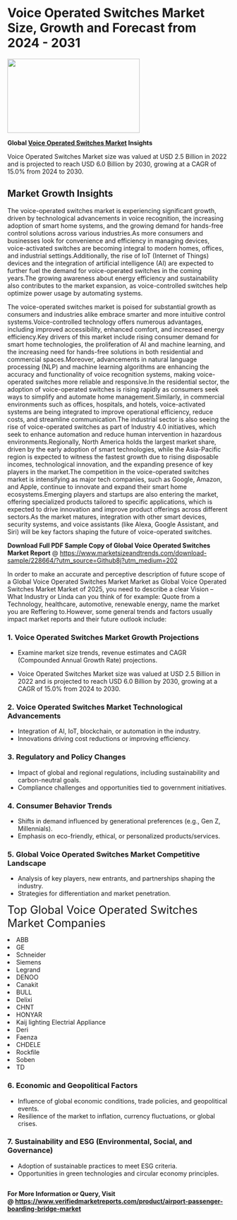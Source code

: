 <H1>Voice Operated Switches Market Size, Growth and Forecast from 2024 - 2031</H1><img class="aligncenter size-medium wp-image-584254" src="https://thirdeyenews.in/wp-content/uploads/2024/09/Global-Market-Research-300x168.jpeg" alt="" width="300" height="168" /><p><strong>Global&nbsp;<a href="https://www.marketsizeandtrends.com/download-sample/228664/?utm_source=Github8j?utm_medium=202">Voice Operated Switches Market</a> Insights</strong></p><p>Voice Operated Switches Market size was valued at USD 2.5 Billion in 2022 and is projected to reach USD 6.0 Billion by 2030, growing at a CAGR of 15.0% from 2024 to 2030.</p><p><h2>Market Growth Insights</h2> <p>The voice-operated switches market is experiencing significant growth, driven by technological advancements in voice recognition, the increasing adoption of smart home systems, and the growing demand for hands-free control solutions across various industries.As more consumers and businesses look for convenience and efficiency in managing devices, voice-activated switches are becoming integral to modern homes, offices, and industrial settings.Additionally, the rise of IoT (Internet of Things) devices and the integration of artificial intelligence (AI) are expected to further fuel the demand for voice-operated switches in the coming years.The growing awareness about energy efficiency and sustainability also contributes to the market expansion, as voice-controlled switches help optimize power usage by automating systems. </p> <p>The voice-operated switches market is poised for substantial growth as consumers and industries alike embrace smarter and more intuitive control systems.Voice-controlled technology offers numerous advantages, including improved accessibility, enhanced comfort, and increased energy efficiency.Key drivers of this market include rising consumer demand for smart home technologies, the proliferation of AI and machine learning, and the increasing need for hands-free solutions in both residential and commercial spaces.Moreover, advancements in natural language processing (NLP) and machine learning algorithms are enhancing the accuracy and functionality of voice recognition systems, making voice-operated switches more reliable and responsive.In the residential sector, the adoption of voice-operated switches is rising rapidly as consumers seek ways to simplify and automate home management.Similarly, in commercial environments such as offices, hospitals, and hotels, voice-activated systems are being integrated to improve operational efficiency, reduce costs, and streamline communication.The industrial sector is also seeing the rise of voice-operated switches as part of Industry 4.0 initiatives, which seek to enhance automation and reduce human intervention in hazardous environments.Regionally, North America holds the largest market share, driven by the early adoption of smart technologies, while the Asia-Pacific region is expected to witness the fastest growth due to rising disposable incomes, technological innovation, and the expanding presence of key players in the market.The competition in the voice-operated switches market is intensifying as major tech companies, such as Google, Amazon, and Apple, continue to innovate and expand their smart home ecosystems.Emerging players and startups are also entering the market, offering specialized products tailored to specific applications, which is expected to drive innovation and improve product offerings across different sectors.As the market matures, integration with other smart devices, security systems, and voice assistants (like Alexa, Google Assistant, and Siri) will be key factors shaping the future of voice-operated switches.</p><p><span class=""><strong>Download Full PDF Sample Copy of Global Voice Operated Switches Market Report</strong> @ <a href="https://www.marketsizeandtrends.com/download-sample/228664/?utm_source=Github8j?utm_medium=202" target="_blank">https://www.marketsizeandtrends.com/download-sample/228664/?utm_source=Github8j?utm_medium=202</a></span></p><p>In order to make an accurate and perceptive description of future scope of a Global&nbsp;Voice Operated Switches Market Market as Global&nbsp;Voice Operated Switches Market Market of 2025, you need to describe a clear Vision &ndash; What Industry or Linda can you think of for example: Quote from a Technology, healthcare, automotive, renewable energy, name the market you are Reffering to.However, some general trends and factors usually impact market reports and their future outlook include:</p><h3>1.&nbsp;<strong>Voice Operated Switches Market Growth Projections</strong></h3><ul><li>Examine market size trends, revenue estimates and CAGR (Compounded Annual Growth Rate) projections.</li><li><p>Voice Operated Switches Market size was valued at USD 2.5 Billion in 2022 and is projected to reach USD 6.0 Billion by 2030, growing at a CAGR of 15.0% from 2024 to 2030.</p></li></ul><h3>2.&nbsp;<strong>Voice Operated Switches Market Technological Advancements</strong></h3><ul><li>Integration of AI, IoT, blockchain, or automation in the industry.</li><li>Innovations driving cost reductions or improving efficiency.</li></ul><h3>3.&nbsp;<strong>Regulatory and Policy Changes</strong></h3><ul><li>Impact of global and regional regulations, including sustainability and carbon-neutral goals.</li><li>Compliance challenges and opportunities tied to government initiatives.</li></ul><h3>4.&nbsp;<strong>Consumer Behavior Trends</strong></h3><ul><li>Shifts in demand influenced by generational preferences (e.g., Gen Z, Millennials).</li><li>Emphasis on eco-friendly, ethical, or personalized products/services.</li></ul><h3>5.&nbsp;<strong>Global Voice Operated Switches Market Competitive Landscape</strong></h3><ul><li>Analysis of key players, new entrants, and partnerships shaping the industry.</li><li>Strategies for differentiation and market penetration.</li></ul><p data-pm-slice="1 1 []"><span style="color: inherit; font-family: inherit; font-size: 25px;">Top Global Voice Operated Switches Market Companies</span></p><div class="" data-test-id=""><p><li>ABB</li><li> GE</li><li> Schneider</li><li> Siemens</li><li> Legrand</li><li> DENOO</li><li> Canakit</li><li> BULL</li><li> Delixi</li><li> CHNT</li><li> HONYAR</li><li> Kaij lighting Electrial Appliance</li><li> Deri</li><li> Faenza</li><li> CHDELE</li><li> Rockfile</li><li> Soben</li><li> TD</li></p></div><h3>6.&nbsp;<strong>Economic and Geopolitical Factors</strong></h3><ul><li>Influence of global economic conditions, trade policies, and geopolitical events.</li><li>Resilience of the market to inflation, currency fluctuations, or global crises.</li></ul><h3>7.&nbsp;<strong>Sustainability and ESG (Environmental, Social, and Governance)</strong></h3><ul><li>Adoption of sustainable practices to meet ESG criteria.</li><li>Opportunities in green technologies and circular economy principles.</li></ul><h2><strong style="font-size: 14px;">For More Information or Query, Visit @&nbsp;</strong><a style="background-color: #ffffff; font-size: 14px;" href="https://www.marketsizeandtrends.com/report/voice-operated-switches-market/" target="_blank">https://www.verifiedmarketreports.com/product/airport-passenger-boarding-bridge-market</a></h2>